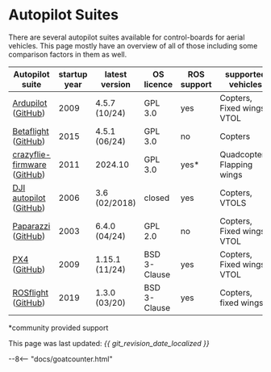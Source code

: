 # Autopilot Suites

There are several autopilot suites available for control-boards for aerial vehicles. This page mostly have an overview of all of those including some comparison factors in them as well.

|Autopilot suite| startup year | latest version |  OS licence | ROS support| supported vehicles |
|---| --- | --- | --- | --- | --- |
| [Ardupilot](https://ardupilot.org/) ([GitHub](https://github.com/ArduPilot/ardupilot)) | 2009 | 4.5.7 (10/24) |  GPL 3.0 | yes | Copters, Fixed wings, VTOL |
| [Betaflight](https://betaflight.com/) ([GitHub](https://github.com/betaflight/betaflight)) | 2015 | 4.5.1 (06/24) |  GPL 3.0 | no  | Copters |
| [crazyflie-firmware](https://www.bitcraze.io/) ([GitHub](https://github.com/bitcraze/crazyflie-firmware))  | 2011 | 2024.10 |  GPL 3.0 | yes* | Quadcopters, Flapping wings |
|  [DJI autopilot](https://developer.dji.com/) ([GitHub](https://github.com/dji-sdk/Onboard-SDK-ROS)) | 2006 | 3.6 (02/2018) | closed | yes |  Copters, VTOLS |
| [Paparazzi](https://wiki.paparazziuav.org/wiki/Main_Page) ([GitHub](https://github.com/paparazzi/paparazzi))   | 2003 | 6.4.0 (04/24)  | GPL 2.0 | no | Copters, Fixed wings, VTOL |
| [PX4](https://px4.io/) ([GitHub](https://github.com/PX4/PX4-Autopilot)) | 2009 | 1.15.1 (11/24)  |BSD 3-Clause | yes | Copters, Fixed wings, VTOL |'
| [ROSflight](https://docs.rosflight.org/v1.3/) ([GitHub](https://github.com/rosflight/rosflight_firmware)) | 2019 | 1.3.0 (03/20)  |BSD 3-Clause | yes | Copters, fixed wings |

*community provided support

This page was last updated: *{{ git_revision_date_localized }}*

--8<-- "docs/goatcounter.html"

